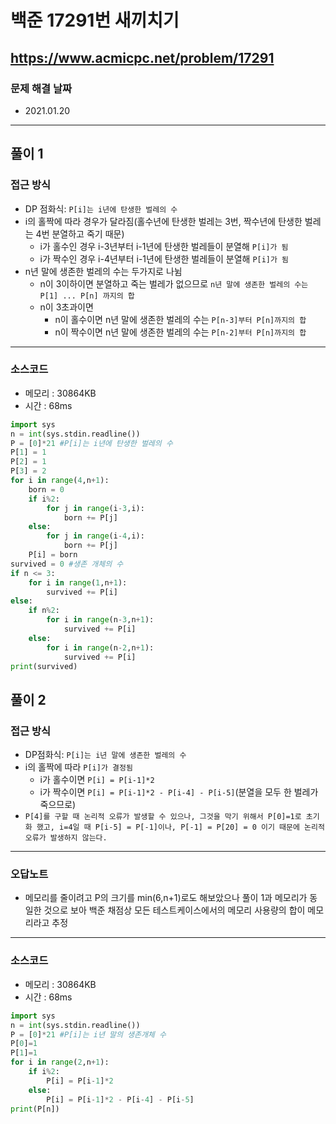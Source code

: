 # 백준 17291번 새끼치기
https://www.acmicpc.net/problem/17291
---

### 문제 해결 날짜
- 2021.01.20
---
## 풀이 1
### 접근 방식
- DP 점화식: ```P[i]는 i년에 탄생한 벌레의 수```
- i의 홀짝에 따라 경우가 달라짐(홀수년에 탄생한 벌레는 3번, 짝수년에 탄생한 벌레는 4번 분열하고 죽기 때문)
    + i가 홀수인 경우 i-3년부터 i-1년에 탄생한 벌레들이 분열해 ```P[i]가 됨```
    + i가 짝수인 경우 i-4년부터 i-1년에 탄생한 벌레들이 분열해 ```P[i]가 됨```
- n년 말에 생존한 벌레의 수는 두가지로 나뉨
    + n이 3이하이면 분열하고 죽는 벌레가 없으므로 ```n년 말에 생존한 벌레의 수는 P[1] ... P[n] 까지의 합```
    + n이 3초과이면
        * n이 홀수이면 n년 말에 생존한 벌레의 수는 ```P[n-3]부터 P[n]까지의 합```
        * n이 짝수이면 n년 말에 생존한 벌레의 수는 ```P[n-2]부터 P[n]까지의 합```
---

### 소스코드
- 메모리 : 30864KB
- 시간 : 68ms
```Python
import sys
n = int(sys.stdin.readline())
P = [0]*21 #P[i]는 i년에 탄생한 벌레의 수
P[1] = 1
P[2] = 1
P[3] = 2
for i in range(4,n+1):
    born = 0
    if i%2:
        for j in range(i-3,i):
            born += P[j]
    else:
        for j in range(i-4,i):
            born += P[j]
    P[i] = born
survived = 0 #생존 개체의 수
if n <= 3:
    for i in range(1,n+1):
        survived += P[i]
else:
    if n%2:
        for i in range(n-3,n+1):
            survived += P[i]
    else:
        for i in range(n-2,n+1):
            survived += P[i]
print(survived)
```

## 풀이 2
### 접근 방식
- DP점화식: ```P[i]는 i년 말에 생존한 벌레의 수```
- i의 홀짝에 따라 ```P[i]가 결정됨```
    + i가 홀수이면 ```P[i] = P[i-1]*2```
    + i가 짝수이면 ```P[i] = P[i-1]*2 - P[i-4] - P[i-5]```(분열을 모두 한 벌레가 죽으므로)
- ```P[4]를 구할 때 논리적 오류가 발생할 수 있으나, 그것을 막기 위해서 P[0]=1로 초기화 했고, i=4일 때 P[i-5] = P[-1]이나, P[-1] = P[20] = 0 이기 때문에 논리적 오류가 발생하지 않는다.```
---
### 오답노트
- 메모리를 줄이려고 P의 크기를 min(6,n+1)로도 해보았으나 풀이 1과 메모리가 동일한 것으로 보아 백준 채점상 모든 테스트케이스에서의 메모리 사용량의 합이 메모리라고 추정

---

### 소스코드
- 메모리 : 30864KB
- 시간 : 68ms
```Python
import sys
n = int(sys.stdin.readline())
P = [0]*21 #P[i]는 i년 말의 생존개체 수
P[0]=1
P[1]=1
for i in range(2,n+1):
    if i%2:
        P[i] = P[i-1]*2
    else:
        P[i] = P[i-1]*2 - P[i-4] - P[i-5]
print(P[n])
```